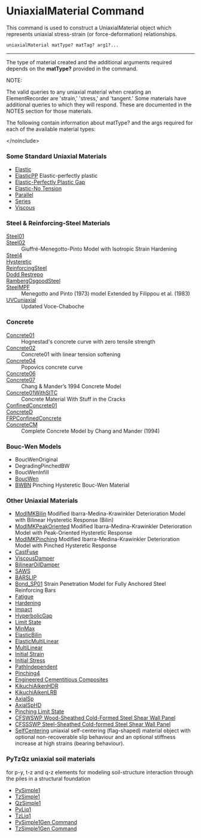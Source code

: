 # UniaxialMaterial Command

This command is used to construct a UniaxialMaterial
object which represents uniaxial stress-strain (or force-deformation)
relationships.

```tcl
uniaxialMaterial matType? matTag? arg1?...
```

<hr />

<p>The type of material created and the additional arguments required
depends on the <strong>matType?</strong> provided in the command.</p>
<p>NOTE:</p>
<p>The valid queries to any uniaxial material when creating an
ElementRecorder are 'strain,' 'stress,' and 'tangent.' Some materials
have additional queries to which they will respond. These are documented
in the NOTES section for those materials.</p>
<p>The following contain information about matType? and the args
required for each of the available material types:</p>
<p>&lt;/noinclude&gt;</p>

### Some Standard Uniaxial Materials

<ul>
<li><a href="Elastic_Uniaxial_Material"
>Elastic</a></li>

<li><a href="ElasticPP"
>ElasticPP</a>
Elastic-perfectly plastic
</li>

<li><a href="Elastic-Perfectly_Plastic_Gap_Material"
>Elastic-Perfectly Plastic Gap</a></li>

<li><a href="Elastic-No_Tension_Material"
>Elastic-No Tension</a></li>

<li><a href="Parallel_Material">Parallel</a></li>

<li><a href="Series_Material">Series</a></li>

<li><a href="Viscous_Material">Viscous</a></li>

</ul></li>


### Steel &amp; Reinforcing-Steel Materials

<dl>
<dt><a href="Steel01">Steel01</a></dt>
<dt><a href="Steel02">Steel02</a></dt>
   <dd>Giuffré-Menegotto-Pinto Model with Isotropic Strain Hardening</dd>

<dt><a href="Steel4">Steel4</a></dt>
   <dd></dd>
<dt><a href="Hysteretic_Material">Hysteretic</a></dt>
   <dd></dd>
<dt><a href="Reinforcing_Steel_Material">ReinforcingSteel</a></dt>
   <dd></dd>
<dt><a href="DoddRestrepo">Dodd Restrepo</a></dt>
   <dd></dd>
<dt><a href="RambergOsgoodSteel">RambergOsgoodSteel</a></dt>
   <dd></dd>

<dt><a href="SteelMPF">SteelMPF</a></dt>
   <dd>Menegotto and Pinto (1973) model Extended by Filippou et al. (1983)</dd>

<dt><a href="UVCuniaxial_(Updated_Voce-Chaboche)">UVCuniaxial</a></dt>
   <dd>Updated Voce-Chaboche</dd>
</dl>


### Concrete

<dl>
<dt><a href="Concrete01">Concrete01</a></dt>
  <dd>Hognestad's concrete curve with zero tensile strength</dd>

<dt><a href="Concrete02">Concrete02</a></dt>
  <dd>Concrete01 with linear tension softening</dd>

<dt><a href="Concrete04">Concrete04</a></dt>
  <dd>Popovics concrete curve</dd>

<dt><a href="Concrete06_Material">Concrete06</a></dt>
  <dd>
  </dd>

<dt><a href="Concrete07">Concrete07</a></dt>
  <dd>Chang &amp; Mander’s 1994 Concrete Model</dd>

<dt><a href="Concrete01WithSITC">Concrete01WithSITC</a></dt>
  <dd>Concrete Material With Stuff in the Cracks</dd>

<dt><a href="ConfinedConcrete01">ConfinedConcrete01</a></dt>
  <dd>
  </dd>

<dt><a href="ConcreteD">ConcreteD</a></dt>
  <dd>
  </dd>

<dt><a href="FRPConfinedConcrete">FRPConfinedConcrete</a></dt>
  <dd>
  </dd>

<dt><a href="ConcreteCM">ConcreteCM</a></dt>
  <dd>Complete Concrete Model by Chang and Mander (1994)</dd>

</dl>


### Bouc-Wen Models

<ul>
<li>BoucWenOriginal</li>
<li>DegradingPinchedBW</li>
<li>BoucWenInfill</li>

<li><a href="BoucWen_Material">BoucWen</a></li>

<li><a href="BWBN_Material">BWBN</a> Pinching Hysteretic Bouc-Wen Material</li>
</ul>

### Other Uniaxial Materials

<ul>
<li><a
href="ModIMKBilin/">ModIMKBilin</a>
Modified Ibarra-Medina-Krawinkler Deterioration Model with Bilinear Hysteretic Response (Bilin)
</li>

<li><a
href="ModIMKPeakOriented/">ModIMKPeakOriented</a>
Modified Ibarra-Medina-Krawinkler Deterioration Model with Peak-Oriented Hysteretic Response
</li>

<li><a href="ModIMKPinching">ModIMKPinching</a>
Modified Ibarra-Medina-Krawinkler Deterioration Model with Pinched Hysteretic Response
</li>

<li><a href="CastFuse_Material">CastFuse
</a></li>
<li><a href="ViscousDamper_Material">ViscousDamper
</a></li>
<li><a href="BilinearOilDamper_Material"
>BilinearOilDamper</a></li>

<li><a href="SAWS_Material">SAWS</a></li>
<li><a href="BARSLIP_Material">BARSLIP</a></li>

<li><a href="Bond_SP01">Bond_SP01</a>
Strain Penetration Model for Fully Anchored Steel Reinforcing Bars
</li>

<li><a href="Fatigue_Material">Fatigue</a></li>
<li><a href="Hardening_Material">Hardening</a></li>
<li><a href="Impact_Material">Impact</a></li>
<li><a href="Hyperbolic_Gap_Material">HyperbolicGap</a></li>
<li><a href="Limit_State_Material">Limit State</a></li>
<li><a href="MinMax_Material">MinMax</a></li>
<li><a href="ElasticBilin_Material">ElasticBilin</a></li>
<li><a href="ElasticMultiLinear_Material">ElasticMultiLinear</a></li>
<li><a href="MultiLinear_Material">MultiLinear</a></li>
<li><a href="Initial_Strain_Material">Initial Strain</a></li>
<li><a href="Initial_Stress_Material">Initial Stress</a></li>
<li><a href="PathIndependent_Material">PathIndependent</a></li>
<li><a href="Pinching4_Material">Pinching4</a></li>
<li><a href="Engineered_Cementitious_Composites_Material">Engineered Cementitious Composites</a></li>



<li><a href="KikuchiAikenHDR_Material">KikuchiAikenHDR</a></li>
<li><a href="KikuchiAikenLRB_Material">KikuchiAikenLRB</a></li>
<li><a href="AxialSp_Material">AxialSp</a></li>
<li><a href="AxialSpHD_Material">AxialSpHD</a></li>
<li><a href="Pinching_Limit_State_Material">Pinching Limit State</a></li>
<li><a href="CFSWSWP"> CFSWSWP Wood-Sheathed Cold-Formed Steel Shear Wall Panel</a></li>
<li><a href="CFSSSWP"> CFSSSWP Steel-Sheathed Cold-formed Steel Shear Wall Panel</a></li>

<li><a href="SelfCentering_Material">SelfCentering</a> uniaxial self-centering (flag-shaped) material object with optional non-recoverable slip behaviour and an optional stiffness increase at high strains (bearing behaviour).</li>
</ul>

### PyTzQz uniaxial soil materials 

for p-y, t-z and q-z elements for modeling soil-structure interaction through the piles in a structural foundation
<ul>
  <li><a href="PySimple1">PySimple1</a></li>
  <li><a href="TzSimple1">TzSimple1</a></li>
  <li><a href="QzSimple1">QzSimple1</a></li>
  <li><a href="PyLiq1">PyLiq1</a></li>
  <li><a href="TzLiq1">TzLiq1</a></li>
  <li><a
    href="http://opensees.berkeley.edu/OpenSees/manuals/usermanual/1257.htm">PySimple1Gen Command</a></li>
  <li><a
    href="http://opensees.berkeley.edu/OpenSees/manuals/usermanual/1261.htm">TzSimple1Gen Command</a></li>
</ul>


